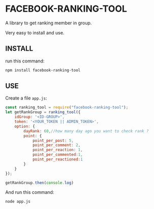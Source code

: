 # FACEBOOK-RANKING-TOOL

A library to get ranking member in group.

Very easy to install and use.

## INSTALL
run this command:
```bash
npm install facebook-ranking-tool

```

## USE
Create a file `app.js`:
```js
const ranking_tool = require("facebook-ranking-tool");
let getRankGroup = ranking_tool({
    idGroup: '<ID-GROUP>',
    token: '<YOUR_TOKEN || ADMIN_TOKEN>',
    option: {
        dayRank: 60,//how many day ago you want to check rank ?
        point: {
            point_per_post: 5,
            point_per_comment: 2,
            point_per_reaction: 1,
            point_per_commented:1,
            point_per_reactioned:1
        }
    }
});

getRankGroup.then(console.log)
```
And run this command:
```bash
node app.js
```

